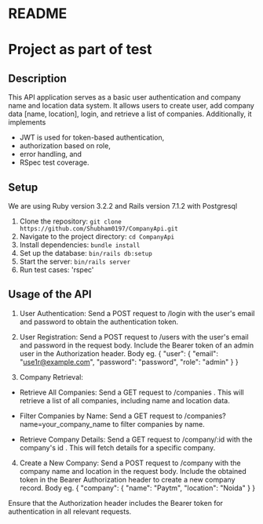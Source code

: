# README
# Project as part of test

## Description
This API application serves as a basic user authentication and company name and location data system. It allows users to create user, add company data [name, location], login, and retrieve a list of companies. Additionally, it implements 
- JWT is used for token-based authentication,
- authorization based on role,
-  error handling, and
-  RSpec test coverage.

## Setup
We are using Ruby version 3.2.2 and Rails version 7.1.2 with Postgresql

1. Clone the repository: `git clone https://github.com/Shubham0197/CompanyApi.git`
2. Navigate to the project directory: `cd CompanyApi`
3. Install dependencies: `bundle install`
4. Set up the database: `bin/rails db:setup`
5. Start the server: `bin/rails server`
6. Run test cases:  'rspec'

## Usage of the API

1. User Authentication:
  Send a POST request to /login with the user's email and password to obtain the authentication token.

2. User Registration:
  Send a POST request to /users with the user's email and password in the request body. Include the Bearer token of an admin user in the Authorization header.
  Body eg.
{
  "user": {
    "email": "use1r@example.com",
    "password": "password",
     "role": "admin" }
   }

4. Company Retrieval:
  - Retrieve All Companies:
     Send a GET request to /companies .
     This will retrieve a list of all companies, including name and location data.
   
  - Filter Companies by Name:
     Send a GET request to /companies?name=your_company_name to filter companies by name.
   
  - Retrieve Company Details:
     Send a GET request to /company/:id with the company's id .
     This will fetch details for a specific company.
4. Create a New Company:
    Send a POST request to /company with the company name and location in the request body.
    Include the obtained token in the Bearer Authorization header to create a new company record.
    Body eg.
    {
    "company": {
    "name": "Paytm",
    "location": "Noida"
    }
  }

Ensure that the Authorization header includes the Bearer token for authentication in all relevant requests.



